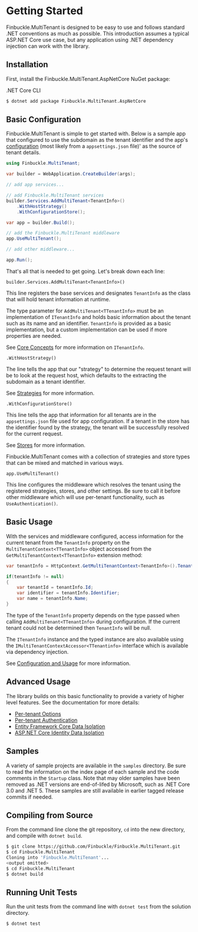 # Getting Started

Finbuckle.MultiTenant is designed to be easy to use and follows standard .NET conventions as much as possible. This
introduction assumes a typical ASP.NET Core use case, but any application using .NET dependency injection can work with
the library.

## Installation

First, install the Finbuckle.MultiTenant.AspNetCore NuGet package:

.NET Core CLI

```bash
$ dotnet add package Finbuckle.MultiTenant.AspNetCore
```

## Basic Configuration

Finbuckle.MultiTenant is simple to get started with. Below is a sample app that configured to use the subdomain as the
tenant identifier and the
app's [configuration](https://learn.microsoft.com/en-us/aspnet/core/fundamentals/configuration/) (most likely from
a `appsettings.json` file)' as the source of tenant details.

```csharp
using Finbuckle.MultiTenant;

var builder = WebApplication.CreateBuilder(args);

// add app services...

// add Finbuckle.MultiTenant services
builder.Services.AddMultiTenant<TenantInfo>()
    .WithHostStrategy()
    .WithConfigurationStore();

var app = builder.Build();

// add the Finbuckle.MultiTenant middleware
app.UseMultiTenant();

// add other middleware...

app.Run();
```

That's all that is needed to get going. Let's break down each line:

`builder.Services.AddMultiTenant<TenantInfo>()`

This line registers the base services and designates `TenantInfo` as the class that will hold tenant information at
runtime.

The type parameter for `AddMultiTenant<TTenantInfo>` must be an implementation of `ITenantInfo` and holds basic
information about
the tenant such as its name and an identifier. `TenantInfo` is provided as a basic implementation, but a custom
implementation can be used if more properties are needed.

See [Core Concepts](../CoreConcepts) for more information on `ITenantInfo`.

`.WithHostStrategy()`

The line tells the app that our "strategy" to determine the request tenant will be to look at the request host, which
defaults to the extracting the subdomain as a tenant identifier.

See [Strategies](../Strategies) for more information.

`.WithConfigurationStore()`

This line tells the app that information for all tenants are in the `appsettings.json` file used for app configuration.
If a tenant in the store has the identifier found by the strategy, the tenant will be successfully resolved for the
current request.

See [Stores](../Stores) for more information.

Finbuckle.MultiTenant comes with a collection of strategies and store types that can be mixed and matched in various
ways.

`app.UseMultiTenant()`

This line configures the middleware which resolves the tenant using the registered strategies, stores, and other
settings. Be sure to call it before other middleware which will use per-tenant
functionality, such as `UseAuthentication()`.

## Basic Usage

With the services and middleware configured, access information for the current tenant from the `TenantInfo` property on
the `MultiTenantContext<TTenantInfo>` object accessed from the `GetMultiTenantContext<TTenantInfo>` extension method:

```csharp
var tenantInfo = HttpContext.GetMultiTenantContext<TenantInfo>().TenantInfo;

if(tenantInfo != null)
{
    var tenantId = tenantInfo.Id;
    var identifier = tenantInfo.Identifier;
    var name = tenantInfo.Name;
}
```

The type of the `TenantInfo` property depends on the type passed when calling `AddMultiTenant<TTenantInfo>` during
configuration. If the current tenant could not be determined then `TenantInfo` will be null.

The `ITenantInfo` instance and the typed instance are also available using
the `IMultiTenantContextAccessor<TTenantinfo>` interface which is available via dependency injection.

See [Configuration and Usage](../ConfigurationAndUsage) for more information.

## Advanced Usage

The library builds on this basic functionality to provide a variety of higher level features. See the documentation for
more details:

* [Per-tenant Options](../Options)
* [Per-tenant Authentication](../Authentication)
* [Entity Framework Core Data Isolation](../EFCore)
* [ASP.NET Core Identity Data Isolation](../Identity)

## Samples

A variety of sample projects are available in the `samples` directory. Be sure to read the information on the index page
of each sample and the code comments in the `Startup` class. Note that may older samples have been removed as .NET
versions are end-of-lifed by Microsoft, such as .NET Core 3.0 and .NET 5. These samples are still available in earlier
tagged release commits if needed.

## Compiling from Source

From the command line clone the git repository, `cd` into the new directory, and compile with `dotnet build`.

```bash
$ git clone https://github.com/Finbuckle/Finbuckle.MultiTenant.git
$ cd Finbuckle.MultiTenant
Cloning into 'Finbuckle.MultiTenant'...
<output omitted>
$ cd Finbuckle.MultiTenant
$ dotnet build
```

## Running Unit Tests

Run the unit tests from the command line with `dotnet test` from the solution directory.

```bash
$ dotnet test
```
